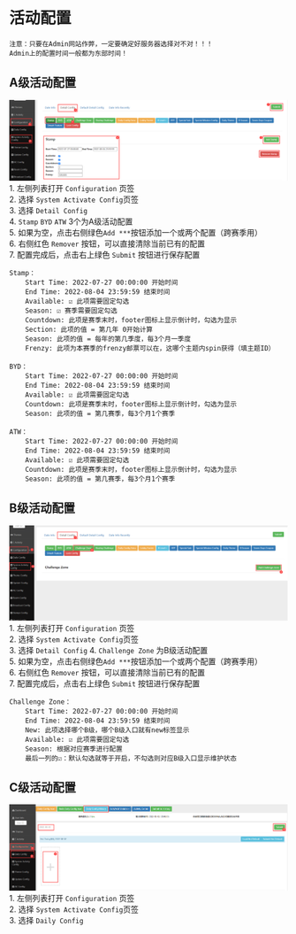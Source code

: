 # 活动配置
<!-- [活动配置页](http://192.168.201.203:8000/dashboard/config) -->
    注意：只要在Admin网站作弊，一定要确定好服务器选择对不对！！！
    Admin上的配置时间一般都为东部时间！
## A级活动配置
![A级功能配置](images/A_system1.png)
    1. 左侧列表打开 `Configuration` 页签  
    2. 选择 `System Activate Config`页签  
    3. 选择 `Detail Config`  
    4. `Stamp` `BYD` `ATW` 3个为A级活动配置  
    5. 如果为空，点击右侧绿色`Add ***`按钮添加一个或两个配置（跨赛季用）  
    6. 右侧红色 `Remover` 按钮，可以直接清除当前已有的配置  
    7. 配置完成后，点击右上绿色 `Submit` 按钮进行保存配置  

    Stamp：  
        Start Time: 2022-07-27 00:00:00 开始时间  
        End Time: 2022-08-04 23:59:59 结束时间  
        Available: ☑ 此项需要固定勾选  
        Season: ☑ 赛季需要固定勾选  
        Countdown: 此项是赛季末时，footer图标上显示倒计时，勾选为显示  
        Section: 此项的值 = 第几年 0开始计算  
        Season: 此项的值 = 每年的第几季度，每3个月一季度  
        Frenzy: 此项为本赛季的frenzy邮票可以在，这哪个主题内spin获得（填主题ID）  

    BYD：  
        Start Time: 2022-07-27 00:00:00 开始时间  
        End Time: 2022-08-04 23:59:59 结束时间  
        Available: ☑ 此项需要固定勾选    
        Countdown: 此项是赛季末时，footer图标上显示倒计时，勾选为显示  
        Season: 此项的值 = 第几赛季，每3个月1个赛季  

    ATW：  
        Start Time: 2022-07-27 00:00:00 开始时间  
        End Time: 2022-08-04 23:59:59 结束时间  
        Available: ☑ 此项需要固定勾选    
        Countdown: 此项是赛季末时，footer图标上显示倒计时，勾选为显示  
        Season: 此项的值 = 第几赛季，每3个月1个赛季  

## B级活动配置
![B级功能配置](images/B_system1.png)
    1. 左侧列表打开 `Configuration` 页签  
    2. 选择 `System Activate Config`页签  
    3. 选择 `Detail Config`
    4. `Challenge Zone` 为B级活动配置  
    5. 如果为空，点击右侧绿色`Add ***`按钮添加一个或两个配置（跨赛季用）  
    6. 右侧红色 `Remover` 按钮，可以直接清除当前已有的配置  
    7. 配置完成后，点击右上绿色 `Submit` 按钮进行保存配置 

    Challenge Zone：  
        Start Time: 2022-07-27 00:00:00 开始时间
        End Time: 2022-08-04 23:59:59 结束时间
        New: 此项选择哪个B级，哪个B级入口就有new标签显示
        Available: ☑ 此项需要固定勾选
        Season:	根据对应赛季进行配置
        最后一列的☑：默认勾选就等于开启，不勾选则对应B级入口显示维护状态

## C级活动配置
![B级功能配置](images/C_config1.png)
    1. 左侧列表打开 `Configuration` 页签  
    2. 选择 `System Activate Config`页签  
    3. 选择 `Daily Config`